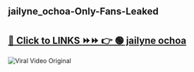
 ## jailyne_ochoa-Only-Fans-Leaked

# <h2><a href="https://clipsfans.com/jailyne_ochoa&ref=git">🔗 Click to LINKS ⏩⏩ 👉 🟢 jailyne ochoa </a></h2>

<a href="https://clipsfans.com/jailyne_ochoa&ref=git" rel="nofollow" data-target="animated-image.originalLink"><img src="https://i.ibb.co.com/xMMVF88/686577567.gif" alt="Viral Video Original" style="max-width: 100%; display: inline-block;" data-target="animated-image.originalImage"></a>
